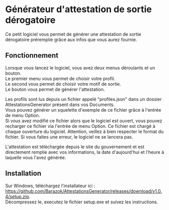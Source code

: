 # Générateur d'attestation de sortie dérogatoire

Ce petit logiciel vous permet de générer une attestation de sortie dérogatoire préremplie grâce aux infos que vous aurez fournie.

## Fonctionnement

Lorsque vous lancez le logiciel, vous avez deux menus déroulants et un bouton.  
Le premier menu vous permet de choisir votre profil.  
Le second vous permet de choisir votre motif de sortie.  
Le bouton vous permet de générer l'attestation.

Les profils sont lus depuis un fichier appelé "profiles.json" dans un dossier AttestationsGenerator présent dans vos Documents.  
Vous pouvez générer un squelette d'exemple de ce fichier grâce à l'entrée de menu Option.  
Si vous avez modifié ce fichier alors que le logiciel est ouvert, vous pouvez recharger ce fichier via l'entrée de menu Option.
Ce fichier est chargé à chaque ouverture du logiciel. Attention, veillez à bien respecter le format du fichier. Si vous faites une erreur, le logiciel ne se lancera pas.

L'attestation est téléchargée depuis le site du gouvernement et est directement remplie avec vos informations, la date d'aujourd'hui et l'heure à laquelle vous l'avez générée.

## Installation

Sur Windows, téléchargez l'installateur ici : https://github.com/Barazok/AttestationsGenerator/releases/download/v1.0.4/setup.zip.  
Décompressez le, executez le fichier setup.exe et suivez les instructions.
